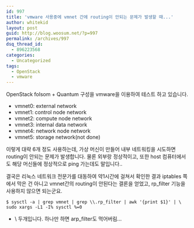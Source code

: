 ```yaml
---
id: 997
title: 'vmware 사용중에 vmnet 간에 routing이 안되는 문제가 발생할 때...'
author: whitekid
layout: post
guid: http://blog.woosum.net/?p=997
permalink: /archives/997
dsq_thread_id:
  - 896223568
categories:
  - Uncategorized
tags:
  - OpenStack
  - vmware
---
```

OpenStack folsom + Quantum 구성을 vmware을 이용하여 테스트 하고 있습니다.

  * vmnet0: external network
  * vmnet1: control node network
  * vmnet2: compute node network
  * vmnet3: internal data network
  * vmnet4: network node network
  * vmnet5: storage network(not done)

이렇게 대략 6개 정도 사용하는데, 가상 머신이 만들어 내부 네트워킹을 시도하면 routing이 안되는 문제가 발생합니다. 물론 외부랑 정상적이고, 또한 host 컴퓨터에서도 해당 머신들에 정상적으로 ping 가는데도 말입니다..

결국은 리눅스 네트워크 전문가를 대동하여 약1시간에 걸쳐서 확인한 결과 iptables 쪽에서 막은 건 아니고 vmnet간의 routing이 안된다는 결론을 얻었고, rp_filter 기능을  사용하지 않으면 되는군요.

    $ sysctl -a | grep vmnet | grep \\.rp_filter | awk '{print $1}' | \  
    sudo xargs -L1 -I% sysctl %=0  

  * \\ 두개입니다. 하나만 하면 arp_filter도 먹어버림...